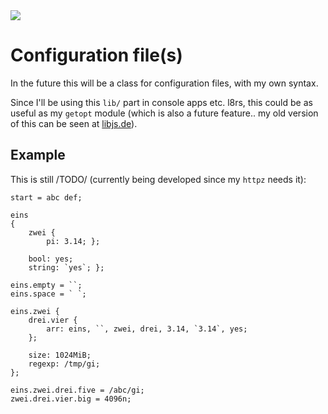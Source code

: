<img src="https://kekse.biz/github.php?draw&text=`Configuration`&override=github:v4" />

# Configuration file(s)
In the future this will be a class for configuration files, with my own syntax.

Since I'll be using this `lib/` part in console apps etc. l8rs, this could
be as useful as my `getopt` module (which is also a future feature.. my old
version of this can be seen at [libjs.de](https://libjs.de/)).

## Example
This is still /TODO/ (currently being developed since my `httpz` needs it):

```
start = abc def;

eins
{
	zwei {
        pi: 3.14; };

    bool: yes;
    string: `yes`; };

eins.empty = ``;
eins.space = ` `;

eins.zwei {
	drei.vier {
	    arr: eins, ``, zwei, drei, 3.14, `3.14`, yes;
    };

    size: 1024MiB;
    regexp: /tmp/gi;
};

eins.zwei.drei.five = /abc/gi;
zwei.drei.vier.big = 4096n;
```

